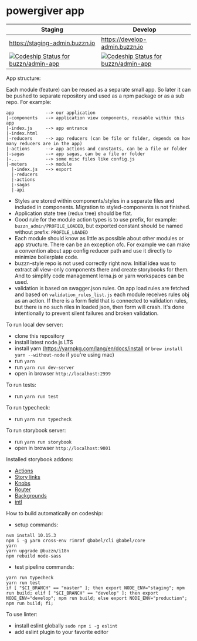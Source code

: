 # powergiver app

Staging | Develop
--- | ---
https://staging-admin.buzzn.io | https://develop-admin.buzzn.io
[ ![Codeship Status for buzzn/admin-app](https://app.codeship.com/projects/8496d700-bdef-0134-4fd0-0e29162056f7/status?branch=master)](https://app.codeship.com/projects/196093) | [ ![Codeship Status for buzzn/admin-app](https://app.codeship.com/projects/8496d700-bdef-0134-4fd0-0e29162056f7/status?branch=develop)](https://app.codeship.com/projects/196093)

App structure:

Each module (feature) can be reused as a separate small app. So later it can be pushed to separate repository and used as a npm package or as a sub repo.
For example:
```
app            --> our application
|-components   --> application view components, reusable within this app
|-index.js     --> app entrance
|-index.html
|-reducers     --> app reducers (can be file or folder, depends on how many reducers are in the app)
|-actions      --> app actions and constants, can be a file or folder
|-sagas        --> app sagas, can be a file or folder
|-...          --> some misc files like config.js
|-meters       --> module
  |-index.js   --> export
  |-reducers
  |-actions
  |-sagas
  |-api
```

- Styles are stored within components/styles in a separate files and included in components. Migration to styled-components is not finished.
- Application state tree (redux tree) should be flat.
- Good rule for the module action types is to use prefix, for example: `buzzn_admin/PROFILE_LOADED`, but exported constant should be named without prefix: `PROFILE_LOADED`
- Each module should know as little as possible about other modules or app structure. There can be an exception ofc. For example we can make a convention about app config reducer path and use it directly to minimize boilerplate code.
- buzzn-style repo is not used correctly right now. Initial idea was to extract all view-only components there and create storybooks for them. And to simplify code management lerna.js or yarn workspaces can be used.
- validation is based on swagger.json rules. On app load rules are fetched and based on `validation_rules_list.js` each module receives rules obj as an action. If there is a form field that is connected to validation rules, but there is no such riles in loaded json, then form will crash. It's done intentionally to prevent silent failures and broken validation.

To run local dev server:

- clone this repository
- install latest node.js LTS
- install yarn (https://yarnpkg.com/lang/en/docs/install or `brew install yarn --without-node` if you're using mac)
- run `yarn`
- run `yarn run dev-server`
- open in browser `http://localhost:2999`

To run tests:

- run `yarn run test`

To run typecheck:

- run `yarn run typecheck`

To run storybook server:

- run `yarn run storybook`
- open in browser `http://localhost:9001`

Installed storybook addons:

- [Actions](https://github.com/storybooks/storybook/tree/master/addons/actions)
- [Story links](https://github.com/storybooks/storybook/tree/master/addons/links)
- [Knobs](https://github.com/storybooks/storybook/tree/master/addons/knobs)
- [Router](https://github.com/gvaldambrini/storybook-router)
- [Backgrounds](https://github.com/storybooks/addon-backgrounds)
- [intl](https://github.com/truffls/storybook-addon-intl)

How to build automatically on codeship:

- setup commands:

```shell
nvm install 10.15.3
npm i -g yarn cross-env rimraf @babel/cli @babel/core
yarn
yarn upgrade @buzzn/i18n
npm rebuild node-sass
```

- test pipeline commands:

```shell
yarn run typecheck
yarn run test
if [ "$CI_BRANCH" == "master" ]; then export NODE_ENV="staging"; npm run build; elif [ "$CI_BRANCH" == "develop" ]; then export NODE_ENV="develop"; npm run build; else export NODE_ENV="production"; npm run build; fi;
```

To use linter:

- install eslint globally `sudo npm i -g eslint`
- add eslint plugin to your favorite editor
